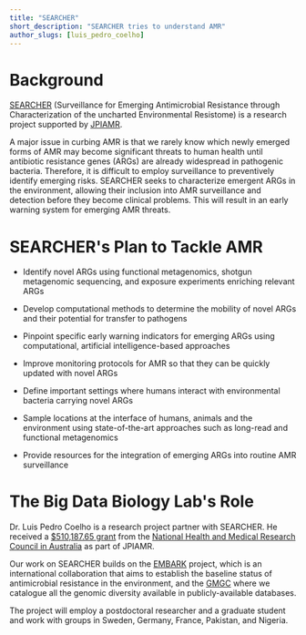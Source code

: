 ```yaml
---
title: "SEARCHER"
short_description: "SEARCHER tries to understand AMR"
author_slugs: [luis_pedro_coelho]
---
```


# Background

[SEARCHER](https://www.jpiamr.eu/projects/searcher/) (Surveillance for Emerging Antimicrobial Resistance through Characterization of the uncharted Environmental Resistome) is a research project supported by [JPIAMR](https://www.jpiamr.eu/). 

A major issue in curbing AMR is that we rarely know which newly emerged forms of AMR may become significant threats to human health until antibiotic resistance genes (ARGs) are already widespread in pathogenic bacteria. Therefore, it is difficult to employ surveillance to preventively identify emerging risks. SEARCHER seeks to characterize emergent ARGs in the environment, allowing their inclusion into AMR surveillance and detection before they become clinical problems. This will result in an early warning system for emerging AMR threats.

# SEARCHER's Plan to Tackle AMR

- Identify novel ARGs using functional metagenomics, shotgun metagenomic sequencing, and exposure experiments enriching relevant ARGs

- Develop computational methods to determine the mobility of novel ARGs and their potential for transfer to pathogens

- Pinpoint specific early warning indicators for emerging ARGs using computational, artificial intelligence-based approaches

- Improve monitoring protocols for AMR so that they can be quickly updated with novel ARGs

- Define important settings where humans interact with environmental bacteria carrying novel ARGs

- Sample locations at the interface of humans, animals and the environment using state-of-the-art approaches such as long-read and functional metagenomics

- Provide resources for the integration of emerging ARGs into routine AMR surveillance

# The Big Data Biology Lab's Role

Dr. Luis Pedro Coelho is a research project partner with SEARCHER. He received a [$510,187.65 grant](https://www.qut.edu.au/news?id=191690) from the [National Health and Medical Research Council in Australia](https://www.nhmrc.gov.au/) as part of JPIAMR.

Our work on SEARCHER builds on the [EMBARK](embark) project, which is an international collaboration that aims to establish the baseline status of antimicrobial resistance in the environment, and the [GMGC](https://gmgc.embl.de/) where we catalogue all the genomic diversity available in publicly-available databases.

The project will employ a postdoctoral researcher and a graduate student and work with groups in Sweden, Germany, France, Pakistan, and Nigeria.